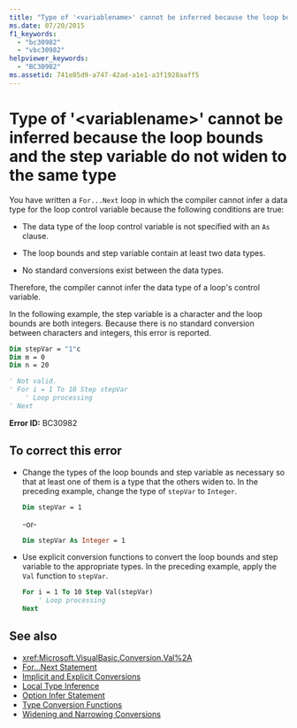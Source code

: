 ```yaml
---
title: "Type of '<variablename>' cannot be inferred because the loop bounds and the step variable do not widen to the same type"
ms.date: 07/20/2015
f1_keywords:
  - "bc30982"
  - "vbc30982"
helpviewer_keywords:
  - "BC30982"
ms.assetid: 741e85d9-a747-42ad-a1e1-a3f1928aaff5
---
```

# Type of '\<variablename>' cannot be inferred because the loop bounds and the step variable do not widen to the same type

You have written a `For...Next` loop in which the compiler cannot infer a data type for the loop control variable because the following conditions are true:

- The data type of the loop control variable is not specified with an `As` clause.

- The loop bounds and step variable contain at least two data types.

- No standard conversions exist between the data types.

 Therefore, the compiler cannot infer the data type of a loop's control variable.

 In the following example, the step variable is a character and the loop bounds are both integers. Because there is no standard conversion between characters and integers, this error is reported.

```vb
Dim stepVar = "1"c
Dim m = 0
Dim n = 20

' Not valid.
' For i = 1 To 10 Step stepVar
    ' Loop processing
' Next
```

**Error ID:** BC30982

## To correct this error

- Change the types of the loop bounds and step variable as necessary so that at least one of them is a type that the others widen to. In the preceding example, change the type of `stepVar` to `Integer`.

  ```vb
  Dim stepVar = 1
  ```

  -or-

  ```vb
  Dim stepVar As Integer = 1
  ```

- Use explicit conversion functions to convert the loop bounds and step variable to the appropriate types. In the preceding example, apply the `Val` function to `stepVar`.

  ```vb
  For i = 1 To 10 Step Val(stepVar)
      ' Loop processing
  Next
  ```

## See also

- <xref:Microsoft.VisualBasic.Conversion.Val%2A>
- [For...Next Statement](../../../visual-basic/language-reference/statements/for-next-statement.md)
- [Implicit and Explicit Conversions](../../../visual-basic/programming-guide/language-features/data-types/implicit-and-explicit-conversions.md)
- [Local Type Inference](../../../visual-basic/programming-guide/language-features/variables/local-type-inference.md)
- [Option Infer Statement](../../../visual-basic/language-reference/statements/option-infer-statement.md)
- [Type Conversion Functions](../../../visual-basic/language-reference/functions/type-conversion-functions.md)
- [Widening and Narrowing Conversions](../../../visual-basic/programming-guide/language-features/data-types/widening-and-narrowing-conversions.md)
